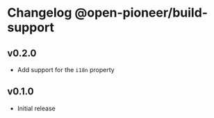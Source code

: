 # Changelog @open-pioneer/build-support

## v0.2.0

-   Add support for the `i18n` property

## v0.1.0

-   Initial release
